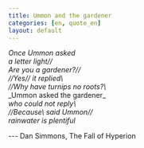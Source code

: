 ```yaml
---
title: Ummon and the gardener
categories: [en, quote_en]
layout: default
---
```


_Once Ummon asked_<br />
_a letter light//_<br />
_Are you a gardener?//_<br />
_//Yes// it replied\\_<br />
_//Why have turnips no roots?\\_<br />
_Ummon asked the gardener\_<br />
_who could not reply\\_<br />
_//Because\\ said Ummon//_<br />
_rainwater is plentiful_<br />

--- Dan Simmons, The Fall of Hyperion
